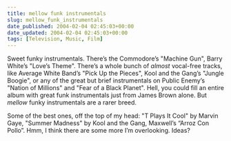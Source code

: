 ```yaml
---
title: mellow funk instrumentals
slug: mellow_funk_instrumentals
date_published: 2004-02-04 02:45:03+00:00
date_updated: 2004-02-04 02:45:03+00:00
tags: [Television, Music, Film]
---
```

Sweet funky instrumentals. There’s the Commodore’s "Machine Gun", Barry White’s "Love’s Theme". There’s a whole bunch of *almost* vocal-free tracks, like Average White Band’s "Pick Up the Pieces", Kool and the Gang’s "Jungle Boogie", or any of the great but brief instrumentals on Public Enemy’s "Nation of Millions" and "Fear of a Black Planet". Hell, you could fill an entire album with great funk instrumentals just from James Brown alone. But *mellow* funky instrumentals are a rarer breed.

Some of the best ones, off the top of my head: "T Plays It Cool" by Marvin Gaye, "Summer Madness" by Kool and the Gang, Maxwell’s “Arroz Con Pollo”. Hmm, I think there are some more I’m overlooking. Ideas?
